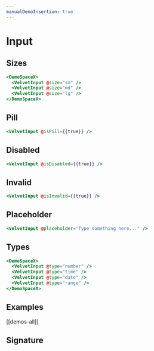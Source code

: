 ```yaml
---
manualDemoInsertion: true
---
```


# Input

## Sizes

```hbs preview-template
<DemoSpaceX>
  <VelvetInput @size="sm" />
  <VelvetInput @size="md" />
  <VelvetInput @size="lg" />
</DemoSpaceX>
```

## Pill

```hbs preview-template
<VelvetInput @isPill={{true}} />
```

## Disabled

```hbs preview-template
<VelvetInput @isDisabled={{true}} />
```

## Invalid

```hbs preview-template
<VelvetInput @isInvalid={{true}} />
```

## Placeholder

```hbs preview-template
<VelvetInput @placeholder="Type something here..." />
```

## Types

```hbs preview-template
<DemoSpaceX>
  <VelvetInput @type="number" />
  <VelvetInput @type="time" />
  <VelvetInput @type="date" />
  <VelvetInput @type="range" />
</DemoSpaceX>
```

## Examples

[[demos-all]]

## Signature

<!-- component-signature: velvet-input -->

